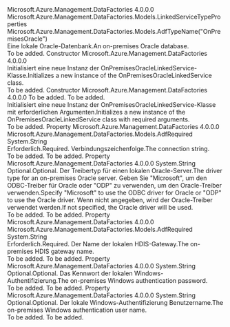 <Type Name="OnPremisesOracleLinkedService" FullName="Microsoft.Azure.Management.DataFactories.Models.OnPremisesOracleLinkedService">
  <TypeSignature Language="C#" Value="public class OnPremisesOracleLinkedService : Microsoft.Azure.Management.DataFactories.Models.LinkedServiceTypeProperties" />
  <TypeSignature Language="ILAsm" Value=".class public auto ansi beforefieldinit OnPremisesOracleLinkedService extends Microsoft.Azure.Management.DataFactories.Models.LinkedServiceTypeProperties" />
  <TypeSignature Language="DocId" Value="T:Microsoft.Azure.Management.DataFactories.Models.OnPremisesOracleLinkedService" />
  <TypeSignature Language="VB.NET" Value="Public Class OnPremisesOracleLinkedService&#xA;Inherits LinkedServiceTypeProperties" />
  <TypeSignature Language="F#" Value="type OnPremisesOracleLinkedService = class&#xA;    inherit LinkedServiceTypeProperties" />
  <AssemblyInfo>
    <AssemblyName>Microsoft.Azure.Management.DataFactories</AssemblyName>
    <AssemblyVersion>4.0.0.0</AssemblyVersion>
  </AssemblyInfo>
  <Base>
    <BaseTypeName>Microsoft.Azure.Management.DataFactories.Models.LinkedServiceTypeProperties</BaseTypeName>
  </Base>
  <Interfaces />
  <Attributes>
    <Attribute>
      <AttributeName>Microsoft.Azure.Management.DataFactories.Models.AdfTypeName("OnPremisesOracle")</AttributeName>
    </Attribute>
  </Attributes>
  <Docs>
    <summary>
            <span data-ttu-id="845dd-101">Eine lokale Oracle-Datenbank.</span><span class="sxs-lookup"><span data-stu-id="845dd-101">An on-premises Oracle database.</span></span>
            </summary>
    <remarks>To be added.</remarks>
  </Docs>
  <Members>
    <Member MemberName=".ctor">
      <MemberSignature Language="C#" Value="public OnPremisesOracleLinkedService ();" />
      <MemberSignature Language="ILAsm" Value=".method public hidebysig specialname rtspecialname instance void .ctor() cil managed" />
      <MemberSignature Language="DocId" Value="M:Microsoft.Azure.Management.DataFactories.Models.OnPremisesOracleLinkedService.#ctor" />
      <MemberSignature Language="VB.NET" Value="Public Sub New ()" />
      <MemberType>Constructor</MemberType>
      <AssemblyInfo>
        <AssemblyName>Microsoft.Azure.Management.DataFactories</AssemblyName>
        <AssemblyVersion>4.0.0.0</AssemblyVersion>
      </AssemblyInfo>
      <Parameters />
      <Docs>
        <summary>
            <span data-ttu-id="845dd-102">Initialisiert eine neue Instanz der OnPremisesOracleLinkedService-Klasse.</span><span class="sxs-lookup"><span data-stu-id="845dd-102">Initializes a new instance of the OnPremisesOracleLinkedService class.</span></span>
            </summary>
        <remarks>To be added.</remarks>
      </Docs>
    </Member>
    <Member MemberName=".ctor">
      <MemberSignature Language="C#" Value="public OnPremisesOracleLinkedService (string connectionString, string gatewayName);" />
      <MemberSignature Language="ILAsm" Value=".method public hidebysig specialname rtspecialname instance void .ctor(string connectionString, string gatewayName) cil managed" />
      <MemberSignature Language="DocId" Value="M:Microsoft.Azure.Management.DataFactories.Models.OnPremisesOracleLinkedService.#ctor(System.String,System.String)" />
      <MemberSignature Language="VB.NET" Value="Public Sub New (connectionString As String, gatewayName As String)" />
      <MemberSignature Language="F#" Value="new Microsoft.Azure.Management.DataFactories.Models.OnPremisesOracleLinkedService : string * string -&gt; Microsoft.Azure.Management.DataFactories.Models.OnPremisesOracleLinkedService" Usage="new Microsoft.Azure.Management.DataFactories.Models.OnPremisesOracleLinkedService (connectionString, gatewayName)" />
      <MemberType>Constructor</MemberType>
      <AssemblyInfo>
        <AssemblyName>Microsoft.Azure.Management.DataFactories</AssemblyName>
        <AssemblyVersion>4.0.0.0</AssemblyVersion>
      </AssemblyInfo>
      <Parameters>
        <Parameter Name="connectionString" Type="System.String" />
        <Parameter Name="gatewayName" Type="System.String" />
      </Parameters>
      <Docs>
        <param name="connectionString">To be added.</param>
        <param name="gatewayName">To be added.</param>
        <summary>
            <span data-ttu-id="845dd-103">Initialisiert eine neue Instanz der OnPremisesOracleLinkedService-Klasse mit erforderlichen Argumenten.</span><span class="sxs-lookup"><span data-stu-id="845dd-103">Initializes a new instance of the OnPremisesOracleLinkedService class with required arguments.</span></span>
            </summary>
        <remarks>To be added.</remarks>
      </Docs>
    </Member>
    <Member MemberName="ConnectionString">
      <MemberSignature Language="C#" Value="public string ConnectionString { get; set; }" />
      <MemberSignature Language="ILAsm" Value=".property instance string ConnectionString" />
      <MemberSignature Language="DocId" Value="P:Microsoft.Azure.Management.DataFactories.Models.OnPremisesOracleLinkedService.ConnectionString" />
      <MemberSignature Language="VB.NET" Value="Public Property ConnectionString As String" />
      <MemberSignature Language="F#" Value="member this.ConnectionString : string with get, set" Usage="Microsoft.Azure.Management.DataFactories.Models.OnPremisesOracleLinkedService.ConnectionString" />
      <MemberType>Property</MemberType>
      <AssemblyInfo>
        <AssemblyName>Microsoft.Azure.Management.DataFactories</AssemblyName>
        <AssemblyVersion>4.0.0.0</AssemblyVersion>
      </AssemblyInfo>
      <Attributes>
        <Attribute>
          <AttributeName>Microsoft.Azure.Management.DataFactories.Models.AdfRequired</AttributeName>
        </Attribute>
      </Attributes>
      <ReturnValue>
        <ReturnType>System.String</ReturnType>
      </ReturnValue>
      <Docs>
        <summary>
            <span data-ttu-id="845dd-104">Erforderlich.</span><span class="sxs-lookup"><span data-stu-id="845dd-104">Required.</span></span> <span data-ttu-id="845dd-105">Verbindungszeichenfolge.</span><span class="sxs-lookup"><span data-stu-id="845dd-105">The connection string.</span></span>
            </summary>
        <value>To be added.</value>
        <remarks>To be added.</remarks>
      </Docs>
    </Member>
    <Member MemberName="DriverType">
      <MemberSignature Language="C#" Value="public string DriverType { get; set; }" />
      <MemberSignature Language="ILAsm" Value=".property instance string DriverType" />
      <MemberSignature Language="DocId" Value="P:Microsoft.Azure.Management.DataFactories.Models.OnPremisesOracleLinkedService.DriverType" />
      <MemberSignature Language="VB.NET" Value="Public Property DriverType As String" />
      <MemberSignature Language="F#" Value="member this.DriverType : string with get, set" Usage="Microsoft.Azure.Management.DataFactories.Models.OnPremisesOracleLinkedService.DriverType" />
      <MemberType>Property</MemberType>
      <AssemblyInfo>
        <AssemblyName>Microsoft.Azure.Management.DataFactories</AssemblyName>
        <AssemblyVersion>4.0.0.0</AssemblyVersion>
      </AssemblyInfo>
      <ReturnValue>
        <ReturnType>System.String</ReturnType>
      </ReturnValue>
      <Docs>
        <summary>
            <span data-ttu-id="845dd-106">Optional.</span><span class="sxs-lookup"><span data-stu-id="845dd-106">Optional.</span></span> <span data-ttu-id="845dd-107">Der Treibertyp für einen lokalen Oracle-Server.</span><span class="sxs-lookup"><span data-stu-id="845dd-107">The driver type for an on-premises Oracle server.</span></span> <span data-ttu-id="845dd-108">Geben Sie "Microsoft", um den ODBC-Treiber für Oracle oder "ODP" zu verwenden, um den Oracle-Treiber verwenden.</span><span class="sxs-lookup"><span data-stu-id="845dd-108">Specify "Microsoft" to use the ODBC driver for Oracle or "ODP" to use the Oracle driver.</span></span> <span data-ttu-id="845dd-109">Wenn nicht angegeben, wird der Oracle-Treiber verwendet werden.</span><span class="sxs-lookup"><span data-stu-id="845dd-109">If not specified, the Oracle driver will be used.</span></span>
            </summary>
        <value>To be added.</value>
        <remarks>To be added.</remarks>
      </Docs>
    </Member>
    <Member MemberName="GatewayName">
      <MemberSignature Language="C#" Value="public string GatewayName { get; set; }" />
      <MemberSignature Language="ILAsm" Value=".property instance string GatewayName" />
      <MemberSignature Language="DocId" Value="P:Microsoft.Azure.Management.DataFactories.Models.OnPremisesOracleLinkedService.GatewayName" />
      <MemberSignature Language="VB.NET" Value="Public Property GatewayName As String" />
      <MemberSignature Language="F#" Value="member this.GatewayName : string with get, set" Usage="Microsoft.Azure.Management.DataFactories.Models.OnPremisesOracleLinkedService.GatewayName" />
      <MemberType>Property</MemberType>
      <AssemblyInfo>
        <AssemblyName>Microsoft.Azure.Management.DataFactories</AssemblyName>
        <AssemblyVersion>4.0.0.0</AssemblyVersion>
      </AssemblyInfo>
      <Attributes>
        <Attribute>
          <AttributeName>Microsoft.Azure.Management.DataFactories.Models.AdfRequired</AttributeName>
        </Attribute>
      </Attributes>
      <ReturnValue>
        <ReturnType>System.String</ReturnType>
      </ReturnValue>
      <Docs>
        <summary>
            <span data-ttu-id="845dd-110">Erforderlich.</span><span class="sxs-lookup"><span data-stu-id="845dd-110">Required.</span></span> <span data-ttu-id="845dd-111">Der Name der lokalen HDIS-Gateway.</span><span class="sxs-lookup"><span data-stu-id="845dd-111">The on-premises HDIS gateway name.</span></span>
            </summary>
        <value>To be added.</value>
        <remarks>To be added.</remarks>
      </Docs>
    </Member>
    <Member MemberName="Password">
      <MemberSignature Language="C#" Value="public string Password { get; set; }" />
      <MemberSignature Language="ILAsm" Value=".property instance string Password" />
      <MemberSignature Language="DocId" Value="P:Microsoft.Azure.Management.DataFactories.Models.OnPremisesOracleLinkedService.Password" />
      <MemberSignature Language="VB.NET" Value="Public Property Password As String" />
      <MemberSignature Language="F#" Value="member this.Password : string with get, set" Usage="Microsoft.Azure.Management.DataFactories.Models.OnPremisesOracleLinkedService.Password" />
      <MemberType>Property</MemberType>
      <AssemblyInfo>
        <AssemblyName>Microsoft.Azure.Management.DataFactories</AssemblyName>
        <AssemblyVersion>4.0.0.0</AssemblyVersion>
      </AssemblyInfo>
      <ReturnValue>
        <ReturnType>System.String</ReturnType>
      </ReturnValue>
      <Docs>
        <summary>
            <span data-ttu-id="845dd-112">Optional.</span><span class="sxs-lookup"><span data-stu-id="845dd-112">Optional.</span></span> <span data-ttu-id="845dd-113">Das Kennwort der lokalen Windows-Authentifizierung.</span><span class="sxs-lookup"><span data-stu-id="845dd-113">The on-premises Windows authentication password.</span></span>
            </summary>
        <value>To be added.</value>
        <remarks>To be added.</remarks>
      </Docs>
    </Member>
    <Member MemberName="UserName">
      <MemberSignature Language="C#" Value="public string UserName { get; set; }" />
      <MemberSignature Language="ILAsm" Value=".property instance string UserName" />
      <MemberSignature Language="DocId" Value="P:Microsoft.Azure.Management.DataFactories.Models.OnPremisesOracleLinkedService.UserName" />
      <MemberSignature Language="VB.NET" Value="Public Property UserName As String" />
      <MemberSignature Language="F#" Value="member this.UserName : string with get, set" Usage="Microsoft.Azure.Management.DataFactories.Models.OnPremisesOracleLinkedService.UserName" />
      <MemberType>Property</MemberType>
      <AssemblyInfo>
        <AssemblyName>Microsoft.Azure.Management.DataFactories</AssemblyName>
        <AssemblyVersion>4.0.0.0</AssemblyVersion>
      </AssemblyInfo>
      <ReturnValue>
        <ReturnType>System.String</ReturnType>
      </ReturnValue>
      <Docs>
        <summary>
            <span data-ttu-id="845dd-114">Optional.</span><span class="sxs-lookup"><span data-stu-id="845dd-114">Optional.</span></span> <span data-ttu-id="845dd-115">Der lokale Windows-Authentifizierung Benutzername.</span><span class="sxs-lookup"><span data-stu-id="845dd-115">The on-premises Windows authentication user name.</span></span>
            </summary>
        <value>To be added.</value>
        <remarks>To be added.</remarks>
      </Docs>
    </Member>
  </Members>
</Type>